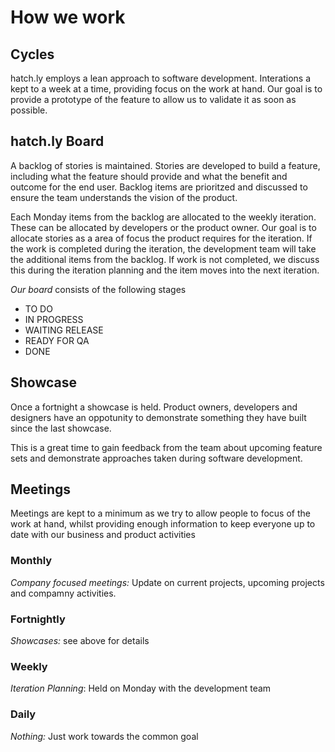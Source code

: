 # How we work

## Cycles

hatch.ly employs a lean approach to software development.  Interations a kept to a week at a time, providing focus on the work at hand.  Our goal is to provide a prototype of the feature to allow us to validate it as soon as possible.

## hatch.ly Board

A backlog of stories is maintained.  Stories are developed to build a feature, including what the feature should provide and what the benefit and outcome for the end user.  Backlog items are prioritzed and discussed to ensure the team understands the vision of the product.

Each Monday items from the backlog are allocated to the weekly iteration.  These can be allocated by developers or the product owner.  Our goal is to allocate stories as a area of focus the product requires for the iteration.  If the work is completed during the iteration, the development team will take the additional items from the backlog.  If work is not completed, we discuss this during the iteration planning and the item moves into the next iteration.

*Our board* consists of the following stages

* TO DO
* IN PROGRESS
* WAITING RELEASE
* READY FOR QA
* DONE

## Showcase

Once a fortnight a showcase is held.  Product owners, developers and designers have an oppotunity to demonstrate something they have built since the last showcase.

This is a great time to gain feedback from the team about upcoming feature sets and demonstrate approaches taken during software development.

## Meetings

Meetings are kept to a minimum as we try to allow people to focus of the work at hand, whilst providing enough information to keep everyone up to date with our business and product activities

### Monthly

*Company focused meetings:* Update on current projects, upcoming projects and compamny activities.

### Fortnightly

*Showcases:* see above for details

### Weekly

*Iteration Planning*: Held on Monday with the development team

### Daily

*Nothing:* Just work towards the common goal